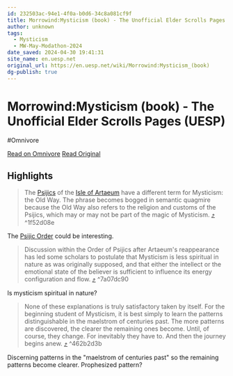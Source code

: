 ```yaml
---
id: 232503ac-94e1-4f0a-b0d6-34c8a081cf9f
title: Morrowind:Mysticism (book) - The Unofficial Elder Scrolls Pages (UESP)
author: unknown
tags:
  - Mysticism
  - MW-May-Modathon-2024
date_saved: 2024-04-30 19:41:31
site_name: en.uesp.net
original_url: https://en.uesp.net/wiki/Morrowind:Mysticism_(book)
dg-publish: true
---
```


# Morrowind:Mysticism (book) - The Unofficial Elder Scrolls Pages (UESP)
#Omnivore

[Read on Omnivore](https://omnivore.app/me/morrowind-mysticism-book-the-unofficial-elder-scrolls-pages-uesp-18f2df39ed1)
[Read Original](https://en.uesp.net/wiki/Morrowind:Mysticism_(book))

## Highlights

> The [Psijics](https://en.uesp.net/wiki/Lore:Psijic%5FOrder "Lore:Psijic Order") of the [Isle of Artaeum](https://en.uesp.net/wiki/Lore:Artaeum "Lore:Artaeum") have a different term for Mysticism: the Old Way. The phrase becomes bogged in semantic quagmire because the Old Way also refers to the religion and customs of the Psijics, which may or may not be part of the magic of Mysticism. [⤴️](https://omnivore.app/me/morrowind-mysticism-book-the-unofficial-elder-scrolls-pages-uesp-18f2df39ed1#1f52d08e-f1b3-40de-b09e-864bdba4c148)  ^1f52d08e

The [Psijic Order](https://en.uesp.net/wiki/Lore:Psijic_Order) could be interesting.

> Discussion within the Order of Psijics after Artaeum's reappearance has led some scholars to postulate that Mysticism is less spiritual in nature as was originally supposed, and that either the intellect or the emotional state of the believer is sufficient to influence its energy configuration and flow. [⤴️](https://omnivore.app/me/morrowind-mysticism-book-the-unofficial-elder-scrolls-pages-uesp-18f2df39ed1#7a07dc90-fa25-4243-af26-6bee149153bc)  ^7a07dc90

Is mysticism spiritual in nature?

> None of these explanations is truly satisfactory taken by itself. For the beginning student of Mysticism, it is best simply to learn the patterns distinguishable in the maelstrom of centuries past. The more patterns are discovered, the clearer the remaining ones become. Until, of course, they change. For inevitably they have to. And then the journey begins anew. [⤴️](https://omnivore.app/me/morrowind-mysticism-book-the-unofficial-elder-scrolls-pages-uesp-18f2df39ed1#462b2d3b-1f95-4e73-920a-4bf39a4b04dc)  ^462b2d3b

Discerning patterns in the "maelstrom of centuries past" so the remaining patterns become clearer. Prophesized pattern?

